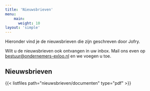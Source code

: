 ```yaml
---
title: 'Nieuwsbrieven'
menu:
    main:
      weight: 10
layout: 'simple'
---
```

Hieronder vind je de nieuwsbrieven die zijn geschreven door Jofry.

Wilt u de nieuwsbrieven ook ontvangen in uw inbox. Mail ons even op [bestuur@ondernemers-exloo.nl](mailto://bestuur@ondernemers-exloo.nl) en we voegen u toe.

## Nieuwsbrieven

{{< listfiles path="nieuwsbrieven/documenten" type="pdf" >}}
